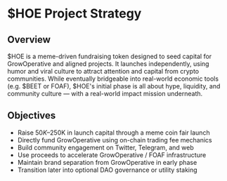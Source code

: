 # $HOE Project Strategy

## Overview

$HOE is a meme-driven fundraising token designed to seed capital for GrowOperative and aligned projects. It launches independently, using humor and viral culture to attract attention and capital from crypto communities. While eventually bridgeable into real-world economic tools (e.g. $BEET or FOAF), $HOE's initial phase is all about hype, liquidity, and community culture — with a real-world impact mission underneath.

## Objectives

- Raise $50K–$250K in launch capital through a meme coin fair launch
- Directly fund GrowOperative using on-chain trading fee mechanics
- Build community engagement on Twitter, Telegram, and web
- Use proceeds to accelerate GrowOperative / FOAF infrastructure
- Maintain brand separation from GrowOperative in early phase
- Transition later into optional DAO governance or utility staking
